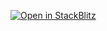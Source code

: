 [![Open in StackBlitz](https://developer.stackblitz.com/img/open_in_stackblitz.svg)](https://stackblitz.com/github/kevinrodbe/ng-9)